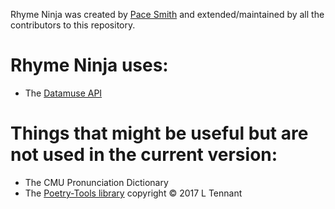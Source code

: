 Rhyme Ninja was created by <a href="http://pacesmith.com">Pace Smith</a> and extended/maintained by all the contributors to this repository.

# Rhyme Ninja uses:

* The <a href="https://www.datamuse.com/api/">Datamuse API</a>

# Things that might be useful but are not used in the current version:

* The CMU Pronunciation Dictionary
* The <a href="https://github.com/hyperreality/Poetry-Tools">Poetry-Tools library</a> copyright &copy; 2017 L Tennant
